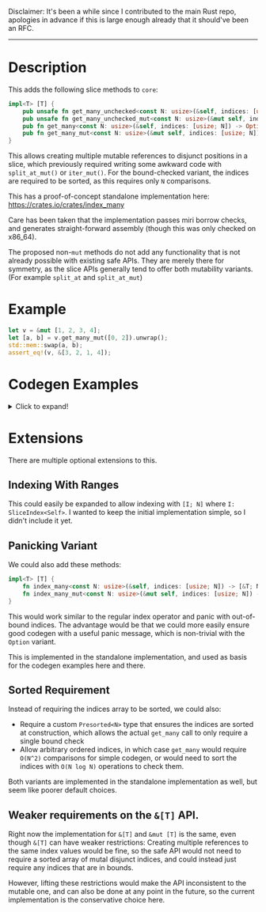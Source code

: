 Disclaimer: It's been a while since I contributed to the main Rust repo, apologies in advance if this is large enough already that it should've been an RFC.

---

# Description

This adds the following slice methods to `core`:

```rust
impl<T> [T] {
    pub unsafe fn get_many_unchecked<const N: usize>(&self, indices: [usize; N]) -> [&T; N];
    pub unsafe fn get_many_unchecked_mut<const N: usize>(&mut self, indices: [usize; N]) -> [&mut T; N];
    pub fn get_many<const N: usize>(&self, indices: [usize; N]) -> Option<[&T; N]>;
    pub fn get_many_mut<const N: usize>(&mut self, indices: [usize; N]) -> Option<[&mut T; N]>;
}
```

This allows creating multiple mutable references to disjunct positions in a slice, which previously required writing some awkward code with `split_at_mut()` or `iter_mut()`. For the bound-checked variant, the indices are required to be sorted, as this requires only `N` comparisons.

This has a proof-of-concept standalone implementation here: https://crates.io/crates/index_many

Care has been taken that the implementation passes miri borrow checks, and generates straight-forward assembly (though this was only checked on x86_64).

The proposed non-`mut` methods do not add any functionality that is not already possible with existing safe APIs. They are merely there for symmetry, as the slice APIs generally tend to offer both mutability variants. (For example `split_at` and `split_at_mut`)

# Example

```rust
let v = &mut [1, 2, 3, 4];
let [a, b] = v.get_many_mut([0, 2]).unwrap();
std::mem::swap(a, b);
assert_eq!(v, &[3, 2, 1, 4]);
```

# Codegen Examples

<details>
  <summary>Click to expand!</summary>

Disclaimer: Taken from local tests with the standalone implementation.

## Unchecked Indexing:

```rust
pub unsafe fn example_unchecked(slice: &mut [usize], indices: [usize; 3]) -> [&mut usize; 3] {
    slice.get_many_unchecked_mut(indices)
}
```

```nasm
example_unchecked:
 mov     rcx, qword, ptr, [r9]
 mov     r8, qword, ptr, [r9, +, 8]
 mov     r9, qword, ptr, [r9, +, 16]
 lea     rcx, [rdx, +, 8*rcx]
 lea     r8, [rdx, +, 8*r8]
 lea     rdx, [rdx, +, 8*r9]
 mov     qword, ptr, [rax], rcx
 mov     qword, ptr, [rax, +, 8], r8
 mov     qword, ptr, [rax, +, 16], rdx
 ret
```

## Checked Indexing (Option):

```rust
pub unsafe fn example_option(slice: &mut [usize], indices: [usize; 3]) -> Option<[&mut usize; 3]> {
    slice.get_many_mut(indices)
}
```

```nasm
example_option:
 mov     r10, qword, ptr, [r9, +, 16]
 cmp     r10, r8
 jae     .LBB2_3
 mov     r8, qword, ptr, [r9]
 mov     rcx, qword, ptr, [r9, +, 8]
 cmp     r8, rcx
 jae     .LBB2_3
 cmp     rcx, r10
 jae     .LBB2_3
 lea     r8, [rdx, +, 8*r8]
 lea     rcx, [rdx, +, 8*rcx]
 lea     rdx, [rdx, +, 8*r10]
 mov     qword, ptr, [rax], r8
 mov     qword, ptr, [rax, +, 8], rcx
 mov     qword, ptr, [rax, +, 16], rdx
 ret
.LBB2_3:
 mov     qword, ptr, [rax], 0
 ret
```

## Checked Indexing (Panic):

```rust
pub fn example_panic(slice: &mut [usize], indices: [usize; 3]) -> [&mut usize; 3] {
    let len = slice.len();
    match slice.get_many_mut(indices) {
        Some(s) => s,
        None => {
            let tmp = indices;
            index_many::sorted_bound_check_failed(&tmp, len)
        }
    }
}
```

```nasm
example_panic:
 sub     rsp, 56
 mov     r10, qword, ptr, [r9]
 mov     rax, qword, ptr, [r9, +, 8]
 mov     r9, qword, ptr, [r9, +, 16]
 cmp     r9, r8
 jae     .LBB0_3
 cmp     r10, rax
 jae     .LBB0_3
 cmp     rax, r9
 jae     .LBB0_3
 lea     r8, [rdx, +, 8*r10]
 lea     rax, [rdx, +, 8*rax]
 lea     rdx, [rdx, +, 8*r9]
 mov     qword, ptr, [rcx], r8
 mov     qword, ptr, [rcx, +, 8], rax
 mov     qword, ptr, [rcx, +, 16], rdx
 mov     rax, rcx
 add     rsp, 56
 ret
.LBB0_3:
 mov     qword, ptr, [rsp, +, 32], r10
 mov     qword, ptr, [rsp, +, 40], rax
 mov     qword, ptr, [rsp, +, 48], r9
 lea     rcx, [rsp, +, 32]
 mov     edx, 3
 call    index_many::sorted_bound_check_failed
 ud2
```
</details>

# Extensions

There are multiple optional extensions to this.

## Indexing With Ranges

This could easily be expanded to allow indexing with `[I; N]` where `I: SliceIndex<Self>`.  I wanted to keep the initial implementation simple, so I didn't include it yet.

## Panicking Variant

We could also add these methods:

```rust
impl<T> [T] {
    fn index_many<const N: usize>(&self, indices: [usize; N]) -> [&T; N];
    fn index_many_mut<const N: usize>(&mut self, indices: [usize; N]) -> [&mut T; N];
}
```

This would work similar to the regular index operator and panic with out-of-bound indices. The advantage would be that we could more easily ensure good codegen with a useful panic message, which is non-trivial with the `Option` variant.

This is implemented in the standalone implementation, and used as basis for the codegen examples here and there.

## Sorted Requirement

Instead of requiring the indices array to be sorted, we could also:

- Require a custom `Presorted<N>` type that ensures the indices are sorted at construction, which allows the actual `get_many` call to only require a single bound check
- Allow arbitrary ordered indices, in which case `get_many` would require `O(N^2)` comparisons for simple codegen, or would need to sort the indices with `O(N log N)` operations to check them.

Both variants are implemented in the standalone implementation as well, but seem like poorer default choices.

## Weaker requirements on the `&[T]` API.

Right now the implementation for `&[T]` and `&mut [T]` is the same, even though `&[T]` can have weaker restrictions: Creating multiple references to the same index values would be fine, so the safe API would not need to require a sorted array of mutal disjunct indices, and could instead just require any indices that are in bounds.

However, lifting these restrictions would make the API inconsistent to the mutable one, and can also be done at any point in the future, so the current implementation is the conservative choice here.

